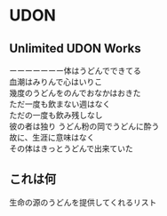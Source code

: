# UDON
## Unlimited UDON Works
ーーーーーーー体はうどんでできてる  
血潮はみりんで心はいりこ  
幾度のうどんをのんでおなかはおきた  
ただ一度も飲まない週はなく  
ただの一度も飲み残しなし  
彼の者は独り うどん粉の岡でうどんに酔う  
故に、生涯に意味はなく  
その体はきっとうどんで出来ていた

## これは何
生命の源のうどんを提供してくれるリスト
